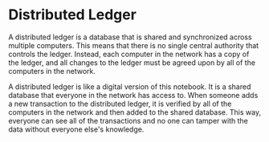 # Distributed Ledger
A distributed ledger is a database that is shared and synchronized across multiple computers. This means that there is no single central authority that controls the ledger. Instead, each computer in the network has a copy of the ledger, and all changes to the ledger must be agreed upon by all of the computers in the network.

A distributed ledger is like a digital version of this notebook. It is a shared database that everyone in the network has access to. When someone adds a new transaction to the distributed ledger, it is verified by all of the computers in the network and then added to the shared database. This way, everyone can see all of the transactions and no one can tamper with the data without everyone else's knowledge.
